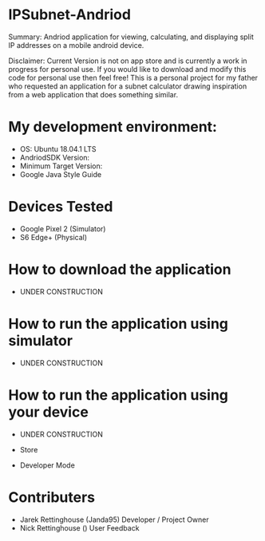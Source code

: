 # IPSubnet-Andriod
Summary:
Andriod application for viewing, calculating, and displaying split IP addresses on a mobile android device.

Disclaimer:
Current Version is not on app store and is currently a work in progress for personal use. If you would like to download and modify this code for personal use then feel free! This is a personal project for my father who requested an application for a subnet calculator drawing inspiration from a web application that does something similar.

# My development environment:
- OS: Ubuntu 18.04.1 LTS
- AndriodSDK Version: 
- Minimum Target Version:
- Google Java Style Guide

# Devices Tested
- Google Pixel 2 (Simulator)
- S6 Edge+ (Physical)

# How to download the application
- UNDER CONSTRUCTION

# How to run the application using simulator
- UNDER CONSTRUCTION

# How to run the application using your device
- UNDER CONSTRUCTION

- Store

- Developer Mode

# Contributers
- Jarek Rettinghouse (Janda95) Developer / Project Owner
- Nick Rettinghouse () User Feedback
